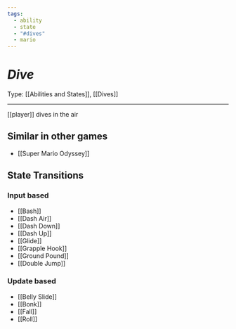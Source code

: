 ```yaml
---
tags:
  - ability
  - state
  - "#dives"
  - mario
---
```

# _Dive_

Type: [[Abilities and States]], [[Dives]]

----


[[player]] dives in the air


## Similar in other games

* [[Super Mario Odyssey]]


## State Transitions

### Input based

* [[Bash]]
* [[Dash Air]]
* [[Dash Down]]
* [[Dash Up]]
* [[Glide]]
* [[Grapple Hook]]
* [[Ground Pound]]
* [[Double Jump]]

### Update based

* [[Belly Slide]]
* [[Bonk]]
* [[Fall]]
* [[Roll]]